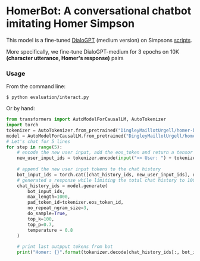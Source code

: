 # HomerBot: A conversational chatbot imitating Homer Simpson

This model is a fine-tuned [DialoGPT](https://huggingface.co/microsoft/DialoGPT-medium) (medium version) on Simpsons [scripts](https://www.kaggle.com/datasets/pierremegret/dialogue-lines-of-the-simpsons).

More specifically, we fine-tune DialoGPT-medium for 3 epochs on 10K **(character utterance, Homer's response)** pairs


### Usage

From the command line:

```
$ python evaluation/interact.py
```

Or by hand:

```python
from transformers import AutoModelForCausalLM, AutoTokenizer
import torch 
tokenizer = AutoTokenizer.from_pretrained("DingleyMaillotUrgell/homer-bot")
model = AutoModelForCausalLM.from_pretrained("DingleyMaillotUrgell/homer-bot")
# Let's chat for 5 lines
for step in range(5):
    # encode the new user input, add the eos_token and return a tensor in Pytorch
    new_user_input_ids = tokenizer.encode(input(">> User: ") + tokenizer.eos_token, return_tensors='pt')
  
    # append the new user input tokens to the chat history
    bot_input_ids = torch.cat([chat_history_ids, new_user_input_ids], dim=-1) if step > 0 else new_user_input_ids
    # generated a response while limiting the total chat history to 1000 tokens, 
    chat_history_ids = model.generate(
        bot_input_ids, 
        max_length=1000,                    
        pad_token_id=tokenizer.eos_token_id,  
        no_repeat_ngram_size=3,
        do_sample=True, 
        top_k=100, 
        top_p=0.7,
        temperature = 0.8
    )
    
    # print last outpput tokens from bot
    print("Homer: {}".format(tokenizer.decode(chat_history_ids[:, bot_input_ids.shape[-1]:][0], skip_special_tokens=True)))
```


